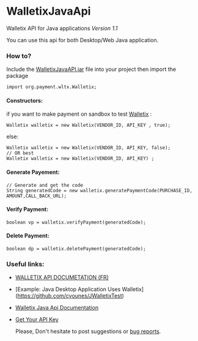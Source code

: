 WalletixJavaApi
===============

Walletix API for Java applications *Version 1.1*

You can use this api for both Desktop/Web Java application.

### How to?

Include the [WalletixJavaAPI.jar](https://github.com/cyounes/WalletixJavaApi/blob/master/WalletixJavaAPI.jar?raw=true)  file into your project then import the package 
```
import org.payment.wltx.Walletix;
``` 

#### Constructors: 
if you want to make payment on sandbox to test [Walletix](https://www.walletix.com) : 
```
Walletix walletix = new Walletix(VENDOR_ID, API_KEY , true); 
```
else:

```
Walletix walletix = new Walletix(VENDOR_ID, API_KEY, false); 
// OR best
Walletix walletix = new Walletix(VENDOR_ID, API_KEY) ;
```

#### Generate Payement:
```
// Generate and get the code
String generatedCode = new walletix.generatePaymentCode(PURCHASE_ID, AMOUNT,CALL_BACK_URL);
```

#### Verify Payment:
```
boolean vp = walletix.verifyPayment(generatedCode);

```

#### Delete Payment:
```
boolean dp = walletix.deletePayment(generatedCode);
```

### Useful links:

+ [WALLETIX API DOCUMETATION (FR)](https://www.walletix.com/documentation-api)
+ [Example: Java Desktop Application Uses Walletix] (https://github.com/cyounes/JWalletixTest)
+ [Walletix Java Api Documentation](http://cyounes.github.com/WalletixJavaApi/) 
+ [Get Your API Key](https://www.walletix.com/api-key) 



	Please, Don't hesitate to post suggestions or [bug reports](https://github.com/cyounes/WalletixJavaApi/issues).



